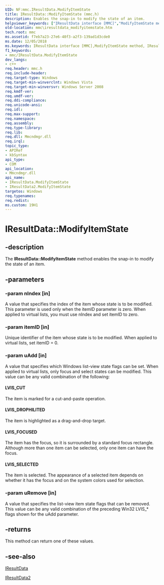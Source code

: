 ```yaml
---
UID: NF:mmc.IResultData.ModifyItemState
title: IResultData::ModifyItemState (mmc.h)
description: Enables the snap-in to modify the state of an item.
helpviewer_keywords: ["IResultData interface [MMC]","ModifyItemState method","IResultData.ModifyItemState","IResultData2 interface [MMC]","ModifyItemState method","IResultData2::ModifyItemState","IResultData::ModifyItemState","LVIS_CUT","LVIS_DROPHILITED","LVIS_FOCUSED","LVIS_SELECTED","ModifyItemState","ModifyItemState method [MMC]","ModifyItemState method [MMC]","IResultData interface","ModifyItemState method [MMC]","IResultData2 interface","_slate_iresultdata_modifyitemstate","mmc.iresultdata_modifyitemstate","mmc/IResultData2::ModifyItemState","mmc/IResultData::ModifyItemState"]
old-location: mmc\iresultdata_modifyitemstate.htm
tech.root: mmc
ms.assetid: f7eb7a23-27e6-40f3-a2f3-139ad1d3cde0
ms.date: 12/05/2018
ms.keywords: IResultData interface [MMC],ModifyItemState method, IResultData.ModifyItemState, IResultData2 interface [MMC],ModifyItemState method, IResultData2::ModifyItemState, IResultData::ModifyItemState, LVIS_CUT, LVIS_DROPHILITED, LVIS_FOCUSED, LVIS_SELECTED, ModifyItemState, ModifyItemState method [MMC], ModifyItemState method [MMC],IResultData interface, ModifyItemState method [MMC],IResultData2 interface, _slate_iresultdata_modifyitemstate, mmc.iresultdata_modifyitemstate, mmc/IResultData2::ModifyItemState, mmc/IResultData::ModifyItemState
f1_keywords:
- mmc/IResultData.ModifyItemState
dev_langs:
- c++
req.header: mmc.h
req.include-header: 
req.target-type: Windows
req.target-min-winverclnt: Windows Vista
req.target-min-winversvr: Windows Server 2008
req.kmdf-ver: 
req.umdf-ver: 
req.ddi-compliance: 
req.unicode-ansi: 
req.idl: 
req.max-support: 
req.namespace: 
req.assembly: 
req.type-library: 
req.lib: 
req.dll: Mmcndmgr.dll
req.irql: 
topic_type:
- APIRef
- kbSyntax
api_type:
- COM
api_location:
- Mmcndmgr.dll
api_name:
- IResultData.ModifyItemState
- IResultData2.ModifyItemState
targetos: Windows
req.typenames: 
req.redist: 
ms.custom: 19H1
---
```


# IResultData::ModifyItemState


## -description


The <b>IResultData::ModifyItemState</b> method enables the snap-in to modify the state of an item.


## -parameters




### -param nIndex [in]

A value that specifies the index of the item whose state is to be modified. This parameter is used only when the itemID parameter is zero. When applied to virtual lists, you must use nIndex and set itemID to zero.


### -param itemID [in]

Unique identifier of the item whose state is to be modified. When applied to virtual lists, set itemID = 0.


### -param uAdd [in]

A value that specifies which Windows list-view state flags can be set. When applied to virtual lists, only focus and select states can be modified. This value can be any valid combination of the following:



#### LVIS_CUT

The item is marked for a cut-and-paste operation.



#### LVIS_DROPHILITED

The item is highlighted as a drag-and-drop target.



#### LVIS_FOCUSED

The item has the focus, so it is surrounded by a standard focus rectangle. Although more than one item can be selected, only one item can have the focus.



#### LVIS_SELECTED

The item is selected. The appearance of a selected item depends on whether it has the focus and on the system colors used for selection.


### -param uRemove [in]

A value that specifies the list-view item state flags that can be removed. This value can be any valid combination of the preceding Win32 LVIS_* flags shown for the uAdd parameter.


## -returns



This method can return one of these values.




## -see-also




<a href="https://docs.microsoft.com/windows/desktop/api/mmc/nn-mmc-iresultdata">IResultData</a>



<a href="https://docs.microsoft.com/windows/desktop/api/mmc/nn-mmc-iresultdata2">IResultData2</a>
 

 

